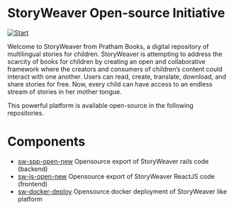 # StoryWeaver Open-source Initiative

[![Start](https://storyweaver.org.in/assets/media/storyweaver-logo.e8ce4cf1.svg)](https://storyweaver.org.in/)

Welcome to StoryWeaver from Pratham Books, a digital repository of multilingual stories for children. StoryWeaver is attempting to address the scarcity of books for children by creating an open and collaborative framework where the creators and consumers of children’s content could interact with one another. Users can read, create, translate, download, and share stories for free.  Now, every child can have access to an endless stream of stories in her mother tongue.

This powerful platform is available open-source in the following repositories. 

# Components

 * [sw-spp-open-new](https://github.com/PrathamBooks/sw-spp-open-new) Opensource export of StoryWeaver rails code (backend)
 * [sw-js-open-new](https://github.com/PrathamBooks/sw-js-open-new) Opensource export of StoryWeaver ReactJS code (frontend)
 * [sw-docker-deploy](https://github.com/PrathamBooks/sw-docker-deploy) Opensource docker deployment of StoryWeaver like platform
